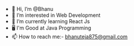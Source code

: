- 👋 Hi, I’m @Bhanu
- 👀 I’m interested in Web Development
- 🌱 I’m currently learning React Js
- 🖥️ I'm Good at Java Programming
- 📫 How to reach me:- bhanuteja875@gmail.com

<!---
cleverBhanu/cleverBhanu is a ✨ special ✨ repository because its `README.md` (this file) appears on your GitHub profile.
You can click the Preview link to take a look at your changes.
--->
